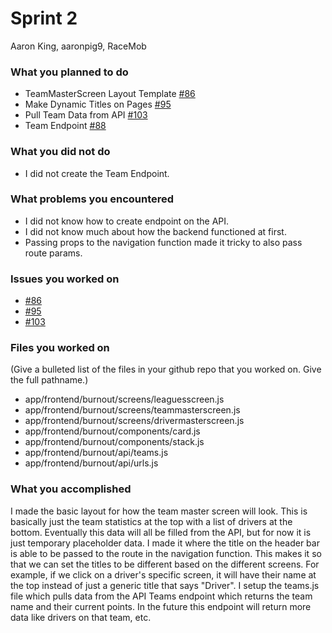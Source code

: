 # Sprint 2

Aaron King, aaronpig9, RaceMob

### What you planned to do

- TeamMasterScreen Layout Template [#86](https://github.com/utk-cs340-fall23/RaceMob/issues/86)
- Make Dynamic Titles on Pages [#95](https://github.com/utk-cs340-fall23/RaceMob/issues/95)
- Pull Team Data from API [#103](https://github.com/utk-cs340-fall23/RaceMob/issues/103)
- Team Endpoint [#88](https://github.com/utk-cs340-fall23/RaceMob/issues/88)

### What you did not do

- I did not create the Team Endpoint.

### What problems you encountered

- I did not know how to create endpoint on the API.
- I did not know much about how the backend functioned at first.
- Passing props to the navigation function made it tricky to also pass route params.

### Issues you worked on

- [#86](https://github.com/utk-cs340-fall23/RaceMob/issues/86)
- [#95](https://github.com/utk-cs340-fall23/RaceMob/issues/95)
- [#103](https://github.com/utk-cs340-fall23/RaceMob/issues/103)

### Files you worked on
(Give a bulleted list of the files in your github repo that you worked on. Give the full pathname.)

- app/frontend/burnout/screens/leaguesscreen.js
- app/frontend/burnout/screens/teammasterscreen.js
- app/frontend/burnout/screens/drivermasterscreen.js
- app/frontend/burnout/components/card.js
- app/frontend/burnout/components/stack.js
- app/frontend/burnout/api/teams.js
- app/frontend/burnout/api/urls.js

### What you accomplished

I made the basic layout for how the team master screen will look. This is 
basically just the team statistics at the top with a list of drivers at the 
bottom. Eventually this data will all be filled from the API, but for now it 
is just temporary placeholder data.
I made it where the title on the header bar is able to be passed to the route 
in the navigation function. This makes it so that we can set the titles to be 
different based on the different screens. For example, if we click on a 
driver's specific screen, it will have their name at the top instead of just 
a generic title that says "Driver".
I setup the teams.js file which pulls data from the API Teams endpoint which 
returns the team name and their current points. In the future this endpoint 
will return more data like drivers on that team, etc.